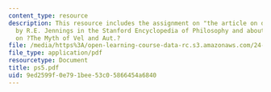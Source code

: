 ```yaml
---
content_type: resource
description: This resource includes the assignment on "the article on disjunction"
  by R.E. Jennings in the Stanford Encyclopedia of Philosophy and about the section
  on ?The Myth of Vel and Aut.?
file: /media/https%3A/open-learning-course-data-rc.s3.amazonaws.com/24-903-language-and-its-structure-iii-semantics-and-pragmatics-spring-2005/9ed2599f0e791bee53c05866454a6840_ps5.pdf
file_type: application/pdf
resourcetype: Document
title: ps5.pdf
uid: 9ed2599f-0e79-1bee-53c0-5866454a6840
---
```


